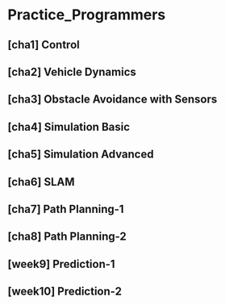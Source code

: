 # Practice_Programmers

## [cha1] Control

## [cha2] Vehicle Dynamics

## [cha3] Obstacle Avoidance with Sensors

## [cha4] Simulation Basic

## [cha5] Simulation Advanced

## [cha6] SLAM

## [cha7] Path Planning-1

## [cha8] Path Planning-2

## [week9] Prediction-1

## [week10] Prediction-2

